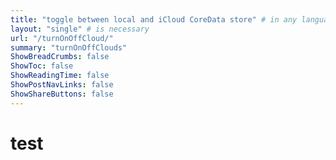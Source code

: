```yaml
---
title: "toggle between local and iCloud CoreData store" # in any language you want
layout: "single" # is necessary
url: "/turnOnOffCloud/"
summary: "turnOnOffClouds"
ShowBreadCrumbs: false
ShowToc: false
ShowReadingTime: false
ShowPostNavLinks: false
ShowShareButtons: false
---
```

# test